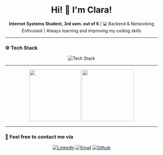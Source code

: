 <h1 align="center">Hi! 👋 I'm <strong>Clara!</strong></h1>
<p align="center">
  <strong>Internet Systems Student, 3rd sem. out of 6</strong> | 💻 Backend & Networking Enthusiast | Always learning and improving my coding skills </p>
  
  ---
  
### ⚙ Tech Stack  
<p align="center">
  <img src="https://skillicons.dev/icons?i=python,vscode,nodejs,figma,cs,nextjs,tailwindcss,cpp,flask,js,mysql,react,linux&theme=light" alt="Tech Stack" />
</p>

---
 
<p align="center">
  <img height="170" src="https://github-readme-stats.vercel.app/api?username=oiclai&show_icons=true&theme=compact" />
  <img height="170" src="https://github-readme-stats.vercel.app/api/top-langs/?username=oiclai&layout=compact" />
</p>

---

### 📲 Feel free to contact me via
<p align="center">
  <a href="https://linkedin.com/in/clara-nunes-de-alcantara/"><img src="https://skillicons.dev/icons?i=linkedin&theme=light" alt="LinkedIn"/></a>
  <a href="mailto:clarabpnalcantara@gmail.com"><img src="https://skillicons.dev/icons?i=gmail&theme=light" alt="Email"/></a>
  <a href="https://github.com/oiclai"><img src="https://skillicons.dev/icons?i=github&theme=light" alt="Github"/></a>
</p>
